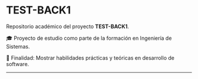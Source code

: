 # TEST-BACK1

Repositorio académico del proyecto **TEST-BACK1**.

🎓 Proyecto de estudio como parte de la formación en Ingeniería de Sistemas.

🧪 Finalidad:
Mostrar habilidades prácticas y teóricas en desarrollo de software.

---
